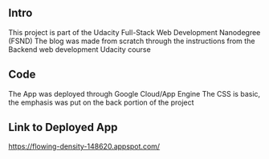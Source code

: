 ## Intro
This project is part of the Udacity Full-Stack Web Development Nanodegree (FSND) The blog was made from scratch through the instructions from the Backend web development Udacity course
## Code
The App was deployed through Google Cloud/App Engine
The CSS is basic, the emphasis was put on the back portion of the project
## Link to Deployed App
https://flowing-density-148620.appspot.com/
